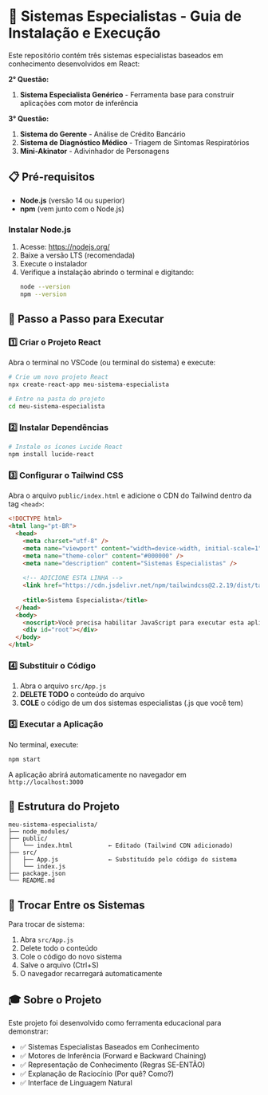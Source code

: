 # 🧠 Sistemas Especialistas - Guia de Instalação e Execução

Este repositório contém três sistemas especialistas baseados em conhecimento desenvolvidos em React:

**2° Questão:**
1. **Sistema Especialista Genérico** - Ferramenta base para construir aplicações com motor de inferência

**3° Questão:**
1. **Sistema do Gerente** - Análise de Crédito Bancário
2. **Sistema de Diagnóstico Médico** - Triagem de Sintomas Respiratórios  
3. **Mini-Akinator** - Adivinhador de Personagens

## 📋 Pré-requisitos

- **Node.js** (versão 14 ou superior)
- **npm** (vem junto com o Node.js)

### Instalar Node.js

1. Acesse: https://nodejs.org/
2. Baixe a versão LTS (recomendada)
3. Execute o instalador
4. Verifique a instalação abrindo o terminal e digitando:
   ```bash
   node --version
   npm --version
   ```

## 🚀 Passo a Passo para Executar

### 1️⃣ Criar o Projeto React

Abra o terminal no VSCode (ou terminal do sistema) e execute:

```bash
# Crie um novo projeto React
npx create-react-app meu-sistema-especialista

# Entre na pasta do projeto
cd meu-sistema-especialista
```

### 2️⃣ Instalar Dependências

```bash
# Instale os ícones Lucide React
npm install lucide-react
```

### 3️⃣ Configurar o Tailwind CSS

Abra o arquivo `public/index.html` e adicione o CDN do Tailwind dentro da tag `<head>`:

```html
<!DOCTYPE html>
<html lang="pt-BR">
  <head>
    <meta charset="utf-8" />
    <meta name="viewport" content="width=device-width, initial-scale=1" />
    <meta name="theme-color" content="#000000" />
    <meta name="description" content="Sistemas Especialistas" />
    
    <!-- ADICIONE ESTA LINHA -->
    <link href="https://cdn.jsdelivr.net/npm/tailwindcss@2.2.19/dist/tailwind.min.css" rel="stylesheet">
    
    <title>Sistema Especialista</title>
  </head>
  <body>
    <noscript>Você precisa habilitar JavaScript para executar esta aplicação.</noscript>
    <div id="root"></div>
  </body>
</html>
```

### 4️⃣ Substituir o Código

1. Abra o arquivo `src/App.js`
2. **DELETE TODO** o conteúdo do arquivo
3. **COLE** o código de um dos sistemas especialistas (.js que você tem)

### 5️⃣ Executar a Aplicação

No terminal, execute:

```bash
npm start
```

A aplicação abrirá automaticamente no navegador em `http://localhost:3000` 


## 📁 Estrutura do Projeto

```
meu-sistema-especialista/
├── node_modules/
├── public/
│   └── index.html          ← Editado (Tailwind CDN adicionado)
├── src/
│   ├── App.js              ← Substituído pelo código do sistema
│   └── index.js
├── package.json
└── README.md
```


## 🔄 Trocar Entre os Sistemas

Para trocar de sistema:

1. Abra `src/App.js`
2. Delete todo o conteúdo
3. Cole o código do novo sistema
4. Salve o arquivo (Ctrl+S)
5. O navegador recarregará automaticamente


## 🎓 Sobre o Projeto

Este projeto foi desenvolvido como ferramenta educacional para demonstrar:

- ✅ Sistemas Especialistas Baseados em Conhecimento
- ✅ Motores de Inferência (Forward e Backward Chaining)
- ✅ Representação de Conhecimento (Regras SE-ENTÃO)
- ✅ Explanação de Raciocínio (Por quê? Como?)
- ✅ Interface de Linguagem Natural
